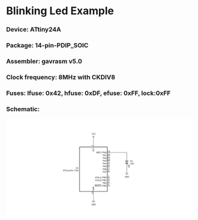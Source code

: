 # Blinking Led Example

### **Device**: ATtiny24A

### **Package**: 14-pin-PDIP_SOIC

### **Assembler**: gavrasm v5.0

### **Clock frequency**: 8MHz with CKDIV8

### **Fuses**: lfuse: 0x42, hfuse: 0xDF, efuse: 0xFF, lock:0xFF

### **Schematic**:

![schematic](./schematic.png)

